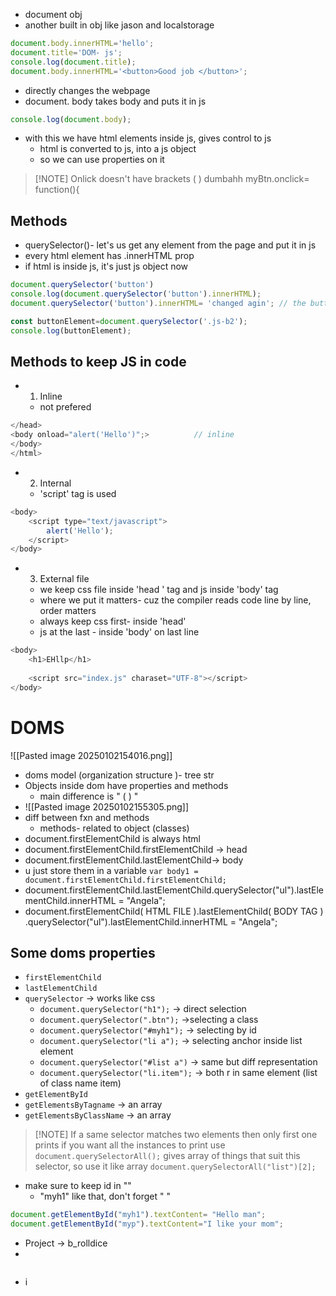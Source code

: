 - document obj
- another built in obj like jason and localstorage
```js
document.body.innerHTML='hello';
document.title='DOM- js';
console.log(document.title);
document.body.innerHTML='<button>Good job </button>';
```
- directly changes the webpage
- document. body takes body and puts it in js
```js
console.log(document.body);
```
- with this we have html elements inside js, gives control to js
	- html is converted to js, into a js object
	- so we can use properties on it

> [!NOTE] Onlick doesn't have brackets ( ) dumbahh
> myBtn.onclick= function(){
## Methods
- querySelector()- let's us get any element from the page and put it in js
- every html element has .innerHTML prop
- if html is inside js, it's just js object now
```js
document.querySelector('button')
console.log(document.querySelector('button').innerHTML);
document.querySelector('button').innerHTML= 'changed agin'; // the button is an object now

const buttonElement=document.querySelector('.js-b2');
console.log(buttonElement);
```
## Methods to keep JS in code
- 1. Inline
	- not prefered
```js
</head>
<body onload="alert('Hello')";>          // inline
</body>
</html>
```
- 2. Internal
	- 'script'  tag is used
```js
<body>
    <script type="text/javascript">
        alert('Hello');
    </script>
</body>
```
- 3. External file
	- we keep css file inside 'head ' tag and js inside 'body' tag 
	- where we put it matters- cuz  the compiler reads code line by line, order matters
	- always keep css first- inside 'head' 
	- js at the last - inside 'body' on last line
```js
<body>
    <h1>EHllp</h1>
  
    <script src="index.js" charaset="UTF-8"></script>
</body>
```
# DOMS
![[Pasted image 20250102154016.png]]
- doms model (organization structure )- tree str
- Objects inside dom have properties and methods
	- main difference is " ( ) "
- ![[Pasted image 20250102155305.png]]
- diff between fxn and methods
	- methods- related to object (classes)
- document.firstElementChild  is always html 
- document.firstElementChild.firstElementChild -> head
- document.firstElementChild.lastElementChild-> body
- u just store them in a variable
`var body1 = document.firstElementChild.firstElementChild; `
- document.firstElementChild.lastElementChild.querySelector("ul").lastElementChild.innerHTML = "Angela";
- document.firstElementChild( HTML FILE ).lastElementChild( BODY TAG ) .querySelector("ul").lastElementChild.innerHTML = "Angela";
## Some doms properties
- `firstElementChild`
- `lastElementChild`
- `querySelector` -> works like css
	- `document.querySelector("h1");`  -> direct selection
	- `document.querySelector(".btn");` ->selecting a class
	- `document.querySelector("#myh1");` -> selecting by id
	- `document.querySelector("li a");`  -> selecting anchor inside list element
	- `document.querySelector("#list a")` ->  same but diff representation
	- `document.querySelector("li.item");`  -> both r in same element (list of class name item)
- `getElementById`
- `getElementsByTagname`     -> an array
- `getElementsByClassName`   -> an array

> [!NOTE] If a same selector matches two elements then only first one prints
> if you want all the instances to print use `document.querySelectorAll();`
> gives array of things that suit this selector, so use it like array
> `document.querySelectorAll("list")[2];`
- make sure to keep id in "" 
	- "myh1" like that, don't forget  " "
```js
document.getElementById("myh1").textContent= "Hello man";
document.getElementById("myp").textContent="I like your mom";
```
- Project -> b_rolldice
- 
```js
```
- i
```js
```
